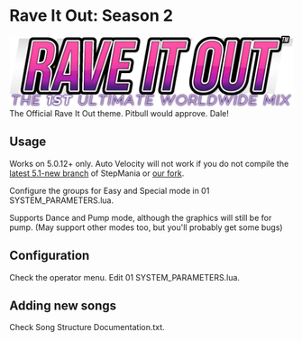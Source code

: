 # Rave It Out: Season 2
![Rave It Out](Graphics/logo.png)
The Official Rave It Out theme. Pitbull would approve. Dale!

## Usage
Works on 5.0.12+ only. Auto Velocity will not work if you do not compile the [latest 5.1-new branch](https://github.com/stepmania/stepmania/tree/5_1-new) of StepMania or [our fork](https://github.com/RhythmLunatic/stepmania/tree/starworlds).

Configure the groups for Easy and Special mode in 01 SYSTEM_PARAMETERS.lua.

Supports Dance and Pump mode, although the graphics will still be for pump. (May support other modes too, but you'll probably get some bugs)

## Configuration

Check the operator menu. Edit 01 SYSTEM_PARAMETERS.lua.

## Adding new songs

Check Song Structure Documentation.txt.
